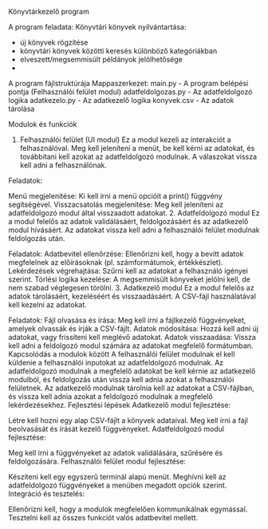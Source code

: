 Könyvtárkezelő program

A program feladata:
Könyvtári könyvek nyilvántartása:
- új könyvek rögzítése
- könyvtári könyvek közötti keresés különböző kategóriákban
- elveszett/megsemmisült példányok jelölhetősége
- 

A program fájlstruktúrája
Mappaszerkezet:
main.py - A program belépési pontja (Felhasználói felület modul)
adatfeldolgozas.py - Az adatfeldolgozó logika
adatkezelo.py - Az adatkezelő logika
konyvek.csv - Az adatok tárolása

Modulok és funkciók
1. Felhasználói felület (UI modul)
Ez a modul kezeli az interakciót a felhasználóval. Meg kell jeleníteni a menüt, be kell kérni az adatokat, és továbbítani kell azokat az adatfeldolgozó modulnak. A válaszokat vissza kell adni a felhasználónak.

Feladatok:

Menü megjelenítése: Ki kell írni a menü opcióit a print() függvény segítségével.
Visszacsatolás megjelenítése: Meg kell jeleníteni az adatfeldolgozó modul által visszaadott adatokat.
2. Adatfeldolgozó modul
Ez a modul felelős az adatok validálásáért, feldolgozásáért és az adatkezelő modul hívásáért. Az adatokat vissza kell adni a felhasználói felület modulnak feldolgozás után.

Feladatok:
Adatbevitel ellenőrzése: Ellenőrizni kell, hogy a bevitt adatok megfelelnek az előírásoknak (pl. számformátumok, értékkészlet).
Lekérdezések végrehajtása: Szűrni kell az adatokat a felhasználó igényei szerint.
Törlési logika kezelése: A megsemmisült könyveket jelölni kell, de nem szabad véglegesen törölni.
3. Adatkezelő modul
Ez a modul felelős az adatok tárolásáért, kezeléséért és visszaadásáért. A CSV-fájl használatával kell kezelni az adatokat.

Feladatok:
Fájl olvasása és írása: Meg kell írni a fájlkezelő függvényeket, amelyek olvassák és írják a CSV-fájlt.
Adatok módosítása: Hozzá kell adni új adatokat, vagy frissíteni kell meglévő adatokat.
Adatok visszaadása: Vissza kell adni a feldolgozó modul számára az adatokat megfelelő formátumban.
Kapcsolódás a modulok között
A felhasználói felület modulnak el kell küldenie a felhasználói inputokat az adatfeldolgozó modulnak.
Az adatfeldolgozó modulnak a megfelelő adatokat be kell kérnie az adatkezelő modulból, és feldolgozás után vissza kell adnia azokat a felhasználói felületnek.
Az adatkezelő modulnak tárolnia kell az adatokat a CSV-fájlban, és vissza kell adnia azokat a feldolgozó modulnak a megfelelő lekérdezésekhez.
Fejlesztési lépések
Adatkezelő modul fejlesztése:

Létre kell hozni egy alap CSV-fájlt a könyvek adataival.
Meg kell írni a fájl beolvasását és írását kezelő függvényeket.
Adatfeldolgozó modul fejlesztése:

Meg kell írni a függvényeket az adatok validálására, szűrésére és feldolgozására.
Felhasználói felület modul fejlesztése:

Készíteni kell egy egyszerű terminál alapú menüt.
Meghívni kell az adatfeldolgozó függvényeket a menüben megadott opciók szerint.
Integráció és tesztelés:

Ellenőrizni kell, hogy a modulok megfelelően kommunikálnak egymással.
Tesztelni kell az összes funkciót valós adatbevitel mellett.
